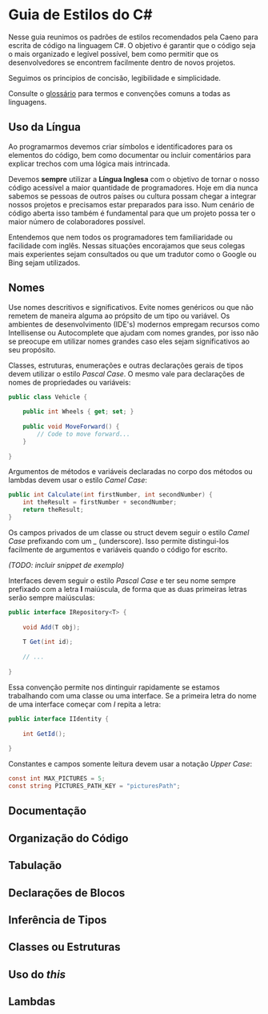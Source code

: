 # Guia de Estilos do C\# #
Nesse guia reunimos os padrões de estilos recomendados pela Caeno para escrita de código na linguagem C#. O objetivo é garantir que o código seja o mais organizado e legível possível, bem como permitir que os desenvolvedores se encontrem facilmente dentro de novos projetos.

Seguimos os principios de concisão, legibilidade e simplicidade.

Consulte o [glossário](Glossary.md) para termos e convenções comuns a todas as linguagens. 

## Uso da Língua 
Ao programarmos devemos criar símbolos e identificadores para os elementos do código, bem como documentar ou incluir comentários para explicar trechos com uma lógica mais intrincada.

Devemos **sempre** utilizar a **Língua Inglesa** com o objetivo de tornar o nosso código acessível a maior quantidade de programadores. Hoje em dia nunca sabemos se pessoas de outros países ou cultura possam chegar a integrar nossos projetos e precisamos estar preparados para isso. Num cenário de código aberta isso também é fundamental para que um projeto possa ter o maior número de colaboradores possível.

Entendemos que nem todos os programadores tem familiaridade ou facilidade com inglês. Nessas situações encorajamos que seus colegas mais experientes sejam consultados ou que um tradutor como o Google ou Bing sejam utilizados. 

## Nomes
Use nomes descritivos e significativos. Evite nomes genéricos ou que não remetem de maneira alguma ao própsito de um tipo ou variável. Os ambientes de desenvolvimento (IDE's) modernos empregam recursos como Intellisense ou Autocomplete que ajudam com nomes grandes, por isso não se preocupe em utilizar nomes grandes caso eles sejam significativos ao seu propósito.

Classes, estruturas, enumerações e outras declarações gerais de tipos devem utilizar o estilo *Pascal Case*. O mesmo vale para declarações de nomes de propriedades ou variáveis:

```csharp
public class Vehicle {
    
    public int Wheels { get; set; }
    
    public void MoveForward() {
        // Code to move forward...
    }     
    
}
```

Argumentos de métodos e variáveis declaradas no corpo dos métodos ou lambdas devem usar o estilo *Camel Case*:

```csharp
public int Calculate(int firstNumber, int secondNumber) {
    int theResult = firstNumber + secondNumber;
    return theResult;
}
```

Os campos privados de um classe ou struct devem seguir o estilo *Camel Case* prefixando com um *_* (underscore). Isso permite distingui-los facilmente de argumentos e variáveis quando o código for escrito.

*(TODO: incluir snippet de exemplo)*

Interfaces devem seguir o estilo *Pascal Case* e ter seu nome sempre prefixado com a letra **I** maiúscula, de forma que as duas primeiras letras serão sempre maiúsculas:

```csharp
public interface IRepository<T> {
    
    void Add(T obj);
    
    T Get(int id);
     
    // ...
      
}
```

Essa convenção permite nos dintinguir rapidamente se estamos trabalhando com uma classe ou uma interface. Se a primeira letra do nome de uma interface começar com *I* repita a letra:

```csharp
public interface IIdentity {
 
    int GetId();
    
}
```

Constantes e campos somente leitura devem usar a notação *Upper Case*:

```csharp
const int MAX_PICTURES = 5;
const string PICTURES_PATH_KEY = "picturesPath";
```

## Documentação


## Organização do Código


## Tabulação


## Declarações de Blocos


## Inferência de Tipos


## Classes ou Estruturas


## Uso do *this*


## Lambdas